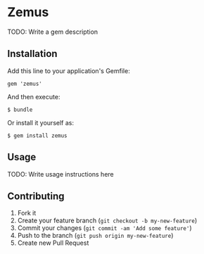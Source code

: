 # Zemus

TODO: Write a gem description

## Installation

Add this line to your application's Gemfile:

    gem 'zemus'

And then execute:

    $ bundle

Or install it yourself as:

    $ gem install zemus

## Usage

TODO: Write usage instructions here

## Contributing

1. Fork it
2. Create your feature branch (`git checkout -b my-new-feature`)
3. Commit your changes (`git commit -am 'Add some feature'`)
4. Push to the branch (`git push origin my-new-feature`)
5. Create new Pull Request
